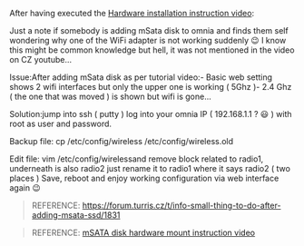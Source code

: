 After having executed the [Hardware installation instruction video](https://www.youtube.com/watch?time_continue=2&v=71_M2N3ga7s):

Just a note if somebody is adding mSata disk to omnia and finds them self wondering why one of the WiFi adapter is not working suddenly :wink: I know this might be common knowledge but hell, it was not mentioned in the video on CZ youtube... 

Issue:After adding mSata disk as per tutorial video:- Basic web setting shows 2 wifi interfaces but only the upper one is working ( 5Ghz )- 2.4 Ghz ( the one that was moved ) is shown but wifi is gone...

Solution:jump into ssh ( putty ) log into your omnia IP ( 192.168.1.1 ? :smiley: ) with root as user and password.

Backup file: cp /etc/config/wireless /etc/config/wireless.old

Edit file:  vim /etc/config/wirelessand remove block related to radio1, underneath is also radio2 just rename it to radio1 where it says radio2 ( two places ) Save, reboot and enjoy working configuration via web interface again :wink:

> REFERENCE: https://forum.turris.cz/t/info-small-thing-to-do-after-adding-msata-ssd/1831

> REFERENCE: [mSATA disk hardware mount instruction video](https://youtu.be/71_M2N3ga7s)
